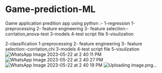 # Game-prediction-ML
Game application predition app using python :- 
1-regression 
 1-preprocessing
 2- feature engineering 
 3- feature selection:-corrlation,anova-test
 3-models
 4-test script file
 5-visulization
 
2-classification
 1-preprocessing
 2- feature engineering 
 3- feature selection:-corrlation,chi
 3-models
 4-test script file
 5-visulization
![WhatsApp Image 2023-05-22 at 2 40 11 PM](https://github.com/Hagar-Ahmed-Rayan/Game-prediction-ML/assets/73147463/285886fb-56af-454d-9223-5638d9442abf)
![WhatsApp Image 2023-05-22 at 2 40 27 PM](https://github.com/Hagar-Ahmed-Rayan/Game-prediction-ML/assets/73147463/0580e79e-092d-49a1-bb62-f325a1dd2f6e)
![WhatsApp Image 2023-05-22 at 2 40 19 PM](https://github.com/Hagar-Ahmed-Rayan/Game-prediction-ML/assets/73147463/00500f57-d8f2-474f-baa5-42748bb18948)
![Uploading image.png…]()

